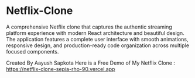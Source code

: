 # Netflix-Clone
A comprehensive Netflix clone that captures the authentic streaming platform experience with modern React architecture and beautiful design. The application features a complete user interface with smooth animations, responsive design, and production-ready code organization across multiple focused components.

Created By Aayush Sapkota 
      Here is a Free Demo of My Netflix Clone : https://netflix-clone-sepia-rho-90.vercel.app
